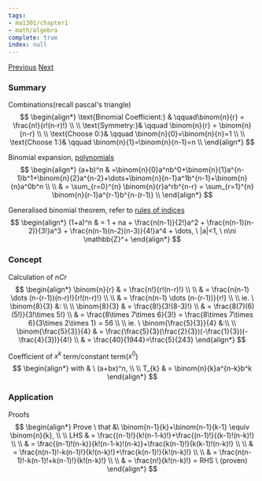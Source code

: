 ```yaml
---
tags:
- ma1301/chapter1
- math/algebra
complete: true
index: null
---
```

[Previous](/labyrinth/notes/math/ma1301/geometric_series)   [Next](/labyrinth/notes/math/ma1301/telescoping_series)

### Summary
Combinations(recall pascal's triangle)
$$
\begin{align*}
\text{Binomial Coefficient:} & \qquad\binom{n}{r} = \frac{n!}{r!(n-r)!} \\
\\
\text{Symmetry:}& \qquad \binom{n}{r} = \binom{n}{n-r} \\
\\
\text{Choose 0:}& \qquad \binom{n}{0}=\binom{n}{n}=1 \\
\\
\text{Choose 1:}& \qquad \binom{n}{1}=\binom{n}{n-1}=n \\
\end{align*}
$$

Binomial expansion, [polynomials](/labyrinth/notes/math/ma1521/polynomials)
$$
\begin{align*}
(a+b)^n & =\binom{n}{0}a^nb^0+\binom{n}{1}a^{n-1}b^1+\binom{n}{2}a^{n-2}+\dots+\binom{n}{n-1}a^1b^{n-1}+\binom{n}{n}a^0b^n \\
\\
& = \sum_{r=0}^{n} \binom{n}{r}a^rb^{n-r} = \sum_{r=1}^{n} \binom{n}{r-1}a^{r-1}b^{n-(r-1)} \\
\end{align*}
$$

Generalised binomial theorem, refer to [rules of indices](/labyrinth/notes/math/math_fundementals/rules_of_indices#^e0fdcf)
$$
\begin{align*}
(1+a)^n & = 1 + na + \frac{n(n-1)}{2!}a^2 + \frac{n(n-1)(n-2)}{3!}a^3 + \frac{n(n-1)(n-2)(n-3)}{4!}a^4 + \dots, \ |a|<1, \ n\ni \mathbb{Z}^+
\end{align*}
$$

### Concept
Calculation of $nCr$
$$
\begin{align*}
\binom{n}{r} & = \frac{n!}{r!(n-r)!} \\
\\
& = \frac{n(n-1) \dots (n-(r-1))(n-r)!}{r!(n-r)!} \\
\\
& = \frac{n(n-1) \dots (n-(r-1))}{r!} \\
\\
ie. \ \binom{8}{3} &: \\                      
\\
\binom{8}{3} & = \frac{8!}{3!(8-3)!} \\
& = \frac{8(7)(6)(5!)}{3!\times 5!} \\
& = \frac{8\times 7\times 6}{3!} = \frac{8\times 7\times 6}{3\times 2\times 1} = 56 \\
\\
ie. \ \binom{\frac{5}{3}}{4} &:\\
\\
\binom{\frac{5}{3}}{4} & = \frac{\frac{5}{3}(\frac{2}{3})(-\frac{1}{3})(-\frac{4}{3})}{4!} \\
& = \frac{40}{1944}=\frac{5}{243}
\end{align*}
$$

Coefficient of $x^k$ term/constant term($x^0$)
$$
\begin{align*}
with & \ (a+bx)^n, \\
\\
T_{k} & = \binom{n}{k}a^{n-k}b^k
\end{align*}
$$

### Application
Proofs
$$
\begin{align*}
Prove \ that &\ \binom{n-1}{k}+\binom{n-1}{k-1} \equiv \binom{n}{k}, \\
\\
LHS & = \frac{(n-1)!}{k!(n-1-k)!}+\frac{(n-1)!}{(k-1)!(n-k)!} \\
\\
& = \frac{(n-1)!(n-k)}{k!(n-1-k)!(n-k)}+\frac{k(n-1)!}{k(k-1)!(n-k)!} \\
\\
& = \frac{n(n-1)!-k(n-1)!}{k!(n-k)!}+\frac{k(n-1)!}{k!(n-k)!} \\
\\
& = \frac{n(n-1)!-k(n-1)!+k(n-1)!}{k!(n-k)!} \\
\\
& = \frac{n!}{k!(n-k)!} = RHS \ (proven)
\end{align*}
$$